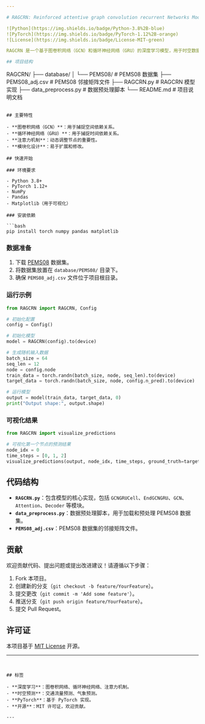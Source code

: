 ```yaml
---

# RAGCRN: Reinforced attentive graph convolution recurrent Networks Model

![Python](https://img.shields.io/badge/Python-3.8%2B-blue)
![PyTorch](https://img.shields.io/badge/PyTorch-1.12%2B-orange)
![License](https://img.shields.io/badge/License-MIT-green)

RAGCRN 是一个基于图卷积网络（GCN）和循环神经网络（GRU）的深度学习模型，用于时空数据预测。该模型结合了注意力机制，能够有效捕捉时空数据中的动态依赖关系，适用于交通流量预测、气象预测等任务。

## 项目结构

```
RAGCRN/
├── database/
│   └── PEMS08/                # PEMS08 数据集
├── PEMS08_adj.csv             # PEMS08 邻接矩阵文件
├── RAGCRN.py                  # RAGCRN 模型实现
├── data_preprocess.py         # 数据预处理脚本
└── README.md                  # 项目说明文档
```

## 主要特性

- **图卷积网络（GCN）**：用于捕捉空间依赖关系。
- **循环神经网络（GRU）**：用于捕捉时间依赖关系。
- **注意力机制**：动态调整节点的重要性。
- **模块化设计**：易于扩展和修改。

## 快速开始

### 环境要求

- Python 3.8+
- PyTorch 1.12+
- NumPy
- Pandas
- Matplotlib（用于可视化）

### 安装依赖

```bash
pip install torch numpy pandas matplotlib
```

### 数据准备

1. 下载 [PEMS08](https://github.com/chenyang2031/RAGCRN/tree/main/database/PEMS08) 数据集。
2. 将数据集放置在 `database/PEMS08/` 目录下。
3. 确保 `PEMS08_adj.csv` 文件位于项目根目录。

### 运行示例

```python
from RAGCRN import RAGCRN, Config

# 初始化配置
config = Config()

# 初始化模型
model = RAGCRN(config).to(device)

# 生成随机输入数据
batch_size = 64
seq_len = 12
node = config.node
train_data = torch.randn(batch_size, node, seq_len).to(device)
target_data = torch.randn(batch_size, node, config.n_pred).to(device)

# 运行模型
output = model(train_data, target_data, 0)
print("Output shape:", output.shape)
```

### 可视化结果

```python
from RAGCRN import visualize_predictions

# 可视化第一个节点的预测结果
node_idx = 0
time_steps = [0, 1, 2]
visualize_predictions(output, node_idx, time_steps, ground_truth=target_data)
```

## 代码结构

- **`RAGCRN.py`**：包含模型的核心实现，包括 `GCNGRUCell`、`EndGCNGRU`、`GCN`、`Attention`、`Decoder` 等模块。
- **`data_preprocess.py`**：数据预处理脚本，用于加载和预处理 PEMS08 数据集。
- **`PEMS08_adj.csv`**：PEMS08 数据集的邻接矩阵文件。

## 贡献

欢迎贡献代码、提出问题或提出改进建议！请遵循以下步骤：

1. Fork 本项目。
2. 创建新的分支（`git checkout -b feature/YourFeature`）。
3. 提交更改（`git commit -m 'Add some feature'`）。
4. 推送分支（`git push origin feature/YourFeature`）。
5. 提交 Pull Request。

## 许可证

本项目基于 [MIT License](LICENSE) 开源。

---
```


## 标签

- **深度学习**：图卷积网络、循环神经网络、注意力机制。
- **时空预测**：交通流量预测、气象预测。
- **PyTorch**：基于 PyTorch 实现。
- **开源**：MIT 许可证，欢迎贡献。

---


